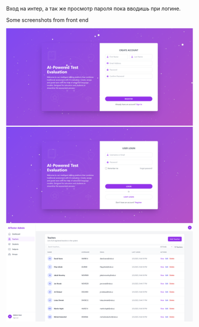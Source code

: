 Вход на интер, а так же просмотр пароля пока вводишь при логине.


Some screenshots from front end

![fast :) preview](1.png)
![fast :) preview](2.png)
![fast :) preview](3.png)
